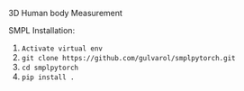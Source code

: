 3D Human body Measurement

SMPL Installation: 


1. `Activate virtual env`
2. `
git clone https://github.com/gulvarol/smplpytorch.git
`
3. `cd smplpytorch`
4. `pip install .`

